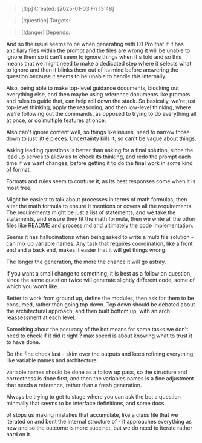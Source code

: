 
>[!tip] Created: [2025-01-03 Fri 13:48]

>[!question] Targets: 

>[!danger] Depends: 

And so the issue seems to be when generating with O1 Pro that if it has ancillary files within the prompt and the files are wrong it will be unable to ignore them so it can't seem to ignore things when it's told and so this means that we might need to make a dedicated step where it selects what to ignore and then it blinks them out of its mind before answering the question because it seems to be unable to handle this internally.

Also, being able to make top-level guidance documents, blocking out everything else, and then maybe using reference documents like prompts and rules to guide that, can help roll down the stack. So basically, we're just top-level thinking, apply the reasoning, and then low-level thinking, where we're following out the commands, as opposed to trying to do everything all at once, or do multiple features at once.

Also can't ignore content well, so things like issues, need to narrow those down to just little pieces.  Uncertainty kills it, so can't be vague about things.

Asking leading questions is better than asking for a final solution, since the lead up serves to allow us to check its thinking, and redo the prompt each time if we want changes, before getting it to do the final work in some kind of format.

Formats and rules seem to confuse it, as its best responses come when it is most free.

Might be easiest to talk about processes in terms of math formulas, then alter the math formula to ensure it mentions or covers all the requirements.  The requirements might be just a list of statements, and we take the statements, and ensure they fit the math formula, then we write all the other files like README and process.md and ultimately the code implementation.

Seems it has hallucinations when being asked to write a  multi file solution - can mix up variable names.  Any task that requires coordination, like a front end and a back end, makes it easier that it will get things wrong.

The longer the generation, the more the chance it will go astray.

If you want a small change to something, it is best as a follow on question, since the same question twice will generate slightly different code, some of which you won't like.

Better to work from ground up, define the modules, then ask for them to be consumed, rather than going top down.  Top down should be debated about the architectural approach, and then built bottom up, with an arch reassessment at each level.

Something about the accuracy of the bot means for some tasks we don't need to check if it did it right ?  max speed is about knowing what to trust it to have done.

Do the fine check last - skim over the outputs and keep refining everything, like variable names and architecture.

variable names should be done as a follow up pass, so the structure and correctness is done first, and then the variables names is a fine adjustment that needs a reference, rather than a fresh generation.

Always be trying to get to stage where you can ask the bot a question - minmally that seems to be interface definitions, and some docs.

o1 stops us making mistakes that accumulate, like a class file that we iterated on and bent the internal structure of - it approaches everything as new and so the outcome is more succinct, but we do need to iterate rather hard on it.